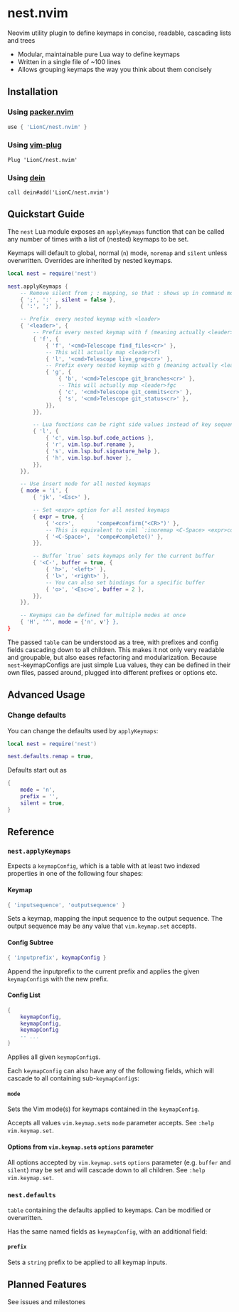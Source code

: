 # nest.nvim

Neovim utility plugin to define keymaps in concise, readable, cascading lists
and trees

- Modular, maintainable pure Lua way to define keymaps
- Written in a single file of ~100 lines
- Allows grouping keymaps the way you think about them concisely

## Installation

### Using [packer.nvim](https://github.com/wbthomason/packer.nvim)

```lua
use { 'LionC/nest.nvim' }
```

### Using [vim-plug](https://github.com/junegunn/vim-plug)

```viml
Plug 'LionC/nest.nvim'
```

### Using [dein](https://github.com/Shougo/dein.vim)

```viml
call dein#add('LionC/nest.nvim')
```

## Quickstart Guide

The `nest` Lua module exposes an `applyKeymaps` function that can be called any
number of times with a list of (nested) keymaps to be set.

Keymaps will default to global, normal (`n`) mode, `noremap` and `silent`
unless overwritten.  Overrides are inherited by nested keymaps.

```lua
local nest = require('nest')

nest.applyKeymaps {
    -- Remove silent from ; : mapping, so that : shows up in command mode
    { ';', ':' , silent = false },
    { ':', ';' },

    -- Prefix  every nested keymap with <leader>
    { '<leader>', {
        -- Prefix every nested keymap with f (meaning actually <leader>f here)
        { 'f', {
            { 'f', '<cmd>Telescope find_files<cr>' },
            -- This will actually map <leader>fl
            { 'l', '<cmd>Telescope live_grep<cr>' },
            -- Prefix every nested keymap with g (meaning actually <leader>fg here)
            { 'g', {
                { 'b', '<cmd>Telescope git_branches<cr>' },
                -- This will actually map <leader>fgc
                { 'c', '<cmd>Telescope git_commits<cr>' },
                { 's', '<cmd>Telescope git_status<cr>' },
            }},
        }},

        -- Lua functions can be right side values instead of key sequences
        { 'l', {
            { 'c', vim.lsp.buf.code_actions },
            { 'r', vim.lsp.buf.rename },
            { 's', vim.lsp.buf.signature_help },
            { 'h', vim.lsp.buf.hover },
        }},
    }},

    -- Use insert mode for all nested keymaps
    { mode = 'i', {
        { 'jk', '<Esc>' },

        -- Set <expr> option for all nested keymaps
        { expr = true, {
            { '<cr>',       'compe#confirm("<CR>")' },
            -- This is equivalent to viml `:inoremap <C-Space> <expr>compe#complete()`
            { '<C-Space>',  'compe#complete()' },
        }},

        -- Buffer `true` sets keymaps only for the current buffer
        { '<C-', buffer = true, {
            { 'h>', '<left>' },
            { 'l>', '<right>' },
            -- You can also set bindings for a specific buffer
            { 'o>', '<Esc>o', buffer = 2 },
        }},
    }},

    -- Keymaps can be defined for multiple modes at once
    { 'H', '^', mode = {'n', v'} },
}
```

The passed `table` can be understood as a tree, with prefixes and config fields
cascading down to all children. This makes it not only very readable and groupable,
but also eases refactoring and modularization. Because `nest`-keymapConfigs are just
simple Lua values, they can be defined in their own files, passed around, plugged
into different prefixes or options etc.

## Advanced Usage

### Change defaults

You can change the defaults used by `applyKeymaps`:

```lua
local nest = require('nest')

nest.defaults.remap = true,
```

Defaults start out as

```lua
{
    mode = 'n',
    prefix = '',
    silent = true,
}
```

## Reference

### `nest.applyKeymaps`

Expects a `keymapConfig`, which is a table with at least two indexed properties
in one of the following four shapes:

#### Keymap

```lua
{ 'inputsequence', 'outputsequence' }
```

Sets a keymap, mapping the input sequence to the output sequence.  The output
sequence may be any value that `vim.keymap.set` accepts.

#### Config Subtree

```lua
{ 'inputprefix', keymapConfig }
```

Append the inputprefix to the current prefix and applies the given
`keymapConfig`s with the new prefix.

#### Config List

```lua
{
    keymapConfig,
    keymapConfig,
    keymapConfig
    -- ...
}
```

Applies all given `keymapConfig`s.

Each `keymapConfig` can also have any of the following fields, which will cascade
to all containing sub-`keymapConfig`s:

#### `mode`

Sets the Vim mode(s) for keymaps contained in the `keymapConfig`.

Accepts all values `vim.keymap.set`s `mode` parameter accepts. See `:help
vim.keymap.set`.

#### Options from `vim.keymap.set`s `options` parameter

All options accepted by `vim.keymap.set`s `options` parameter (e.g. `buffer` and
`silent`) may be set and will cascade down to all children. See `:help
vim.keymap.set`.

### `nest.defaults`

`table` containing the defaults applied to keymaps. Can be modified or overwritten.

Has the same named fields as `keymapConfig`, with an additional field:

#### `prefix`

Sets a `string` prefix to be applied to all keymap inputs.

## Planned Features

See issues and milestones
